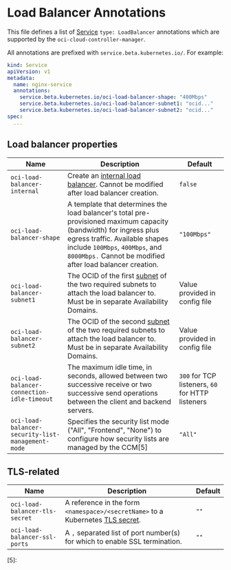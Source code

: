 # Load Balancer Annotations

This file defines a list of [Service][4] `type: LoadBalancer` annotations which are
supported by the `oci-cloud-controller-manager`.

All annotations are prefixed with `service.beta.kubernetes.io/`. For example:

```yaml
kind: Service
apiVersion: v1
metadata:
  name: nginx-service
  annotations:
    service.beta.kubernetes.io/oci-load-balancer-shape: "400Mbps"
    service.beta.kubernetes.io/oci-load-balancer-subnet1: "ocid..."
    service.beta.kubernetes.io/oci-load-balancer-subnet2: "ocid..."
spec:
  ...
```

## Load balancer properties

| Name                                        | Description                                                                                                                                                                                                                                        | Default                                          |
| -----                                       | -----------                                                                                                                                                                                                                                        | -------                                          |
| `oci-load-balancer-internal`                | Create an [internal load balancer][1]. Cannot be modified after load balancer creation.                                                                                                                                                            | `false`                                          |
| `oci-load-balancer-shape`                   | A template that determines the load balancer's total pre-provisioned maximum capacity (bandwidth) for ingress plus egress traffic. Available shapes include `100Mbps`, `400Mbps`, and `8000Mbps.` Cannot be modified after load balancer creation. | `"100Mbps"`                                      |
| `oci-load-balancer-subnet1`                 | The OCID of the first [subnet][2] of the two required subnets to attach the load balancer to. Must be in separate Availability Domains.                                                                                                            | Value provided in config file                    |
| `oci-load-balancer-subnet2`                 | The OCID of the second [subnet][2] of the two required subnets to attach the load balancer to. Must be in separate Availability Domains.                                                                                                           | Value provided in config file                    |
| `oci-load-balancer-connection-idle-timeout` | The maximum idle time, in seconds, allowed between two successive receive or two successive send operations between the client and backend servers.                                                                                                | `300` for TCP listeners, `60` for HTTP listeners |
| `oci-load-balancer-security-list-management-mode` | Specifies the security list mode ("All", "Frontend", "None") to configure how security lists are managed by the CCM[5]                                                                                                                     | `"All"`            

## TLS-related

| Name | Description | Default |
| ---- | ----------- | ------- |
| `oci-load-balancer-tls-secret` | A reference in the form `<namespace>/<secretName>` to a Kubernetes [TLS secret][3]. | `""` |
| `oci-load-balancer-ssl-ports` | A `,` separated list of port number(s) for which to enable SSL termination. | `""` |

[1]: https://kubernetes.io/docs/concepts/services-networking/service/#internal-load-balancer
[2]: https://docs.us-phoenix-1.oraclecloud.com/Content/Network/Tasks/managingVCNs.htm
[3]: https://kubernetes.io/docs/concepts/services-networking/ingress/#tls
[4]: https://kubernetes.io/docs/concepts/services-networking/service/
[5]: 
